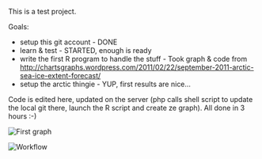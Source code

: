 This is a test project.

Goals:
- setup this git account - DONE
- learn & test - STARTED, enough is ready
- write the first R program to handle the stuff - Took graph & code from http://chartsgraphs.wordpress.com/2011/02/22/september-2011-arctic-sea-ice-extent-forecast/
- setup the arctic thingie - YUP, first results are nice...

Code is edited here, updated on the server (php calls shell script to update the local git there, launch the R script and create ze graph). 
All done in 3 hours :-)

![First graph](https://g.gravizo.com/source/custom_mark10?https%3A%2F%2Fraw.githubusercontent.com%2Ffredt34%2Ffred-art-1-test%2Fmaster%2Fsource.gravizo)

![Workflow](https://g.gravizo.com/source/workflow1?https%3A%2F%2Fraw.githubusercontent.com%2Ffredt34%2Ffred-art-1-test%2Fmaster%2Fsource.gravizo)
